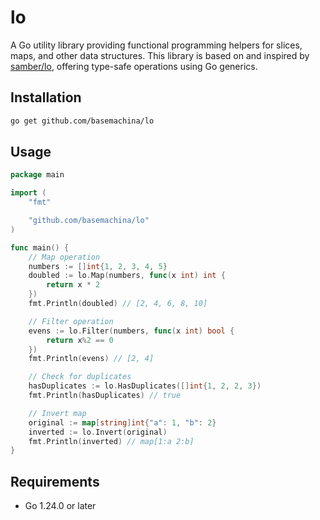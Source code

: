 # lo

A Go utility library providing functional programming helpers for slices, maps, and other data structures. This library is based on and inspired by [samber/lo](https://github.com/samber/lo), offering type-safe operations using Go generics.

## Installation

```bash
go get github.com/basemachina/lo
```

## Usage

```go
package main

import (
    "fmt"

    "github.com/basemachina/lo"
)

func main() {
    // Map operation
    numbers := []int{1, 2, 3, 4, 5}
    doubled := lo.Map(numbers, func(x int) int {
        return x * 2
    })
    fmt.Println(doubled) // [2, 4, 6, 8, 10]

    // Filter operation
    evens := lo.Filter(numbers, func(x int) bool {
        return x%2 == 0
    })
    fmt.Println(evens) // [2, 4]

    // Check for duplicates
    hasDuplicates := lo.HasDuplicates([]int{1, 2, 2, 3})
    fmt.Println(hasDuplicates) // true

    // Invert map
    original := map[string]int{"a": 1, "b": 2}
    inverted := lo.Invert(original)
    fmt.Println(inverted) // map[1:a 2:b]
}
```

## Requirements

- Go 1.24.0 or later

